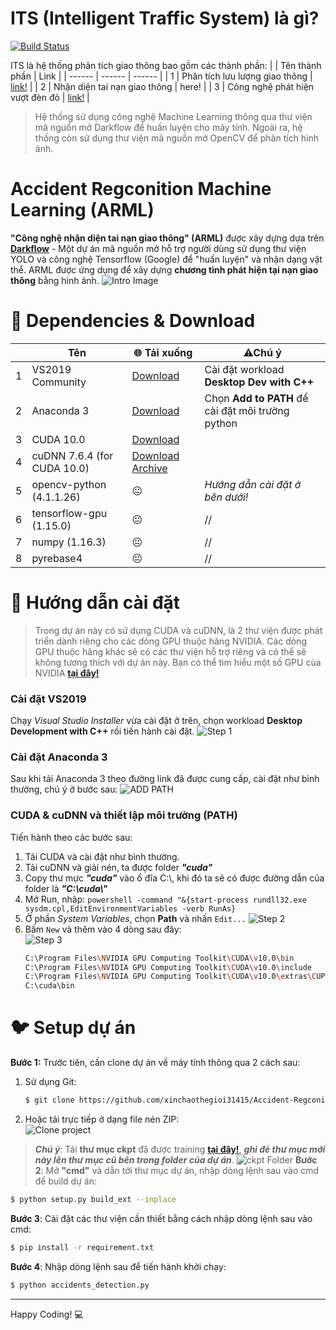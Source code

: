 # ITS (Intelligent Traffic System) là gì?
[![Build Status](https://travis-ci.org/joemccann/dillinger.svg?branch=master)](/)

ITS là hệ thống phân tích giao thông bao gồm các thành phần:
|  | Tên thành phần | Link |
| ------ | ------ | ------ |
| 1 | Phân tích lưu lượng giao thông | [link!](https://github.com/xinchaothegioi31415/ITS-Traffic-Capacity-Analyzation) |
| 2 | Nhận diện tai nạn giao thông | here! |
| 3 | Công nghệ phát hiện vượt đèn đỏ | [link!](https://github.com/xinchaothegioi31415/Red-Light-Detection) |

>Hệ thống sử dụng công nghệ Machine Learning thông qua thư viện mã nguồn mở Darkflow để huấn luyện cho máy tính.
>Ngoài ra, hệ thống còn sử dụng thư viện mã nguồn mở OpenCV để phân tích hình ảnh.

# Accident Regconition Machine Learning (ARML)
**"Công nghệ nhận diện tai nạn giao thông" (ARML)** được xây dựng dựa trên **[Darkflow](https://github.com/thtrieu/darkflow)** - Một dự án mã nguồn mở hỗ trợ người dùng sử dụng thư viện YOLO và công nghệ Tensorflow (Google) để "huấn luyện" và nhận dạng vật thể.
ARML được ứng dụng để xây dựng **chương tình phát hiện tại nạn giao thông** bằng hình ảnh.
![Intro Image](/images/intro.gif "Accident Regconition Machine Learning (ARML)")
# 🤖 Dependencies & Download
| | Tên | 🌐 Tải xuống | ⚠Chú ý|
|-|-|-|-|
|1|VS2019 Community|[Download](https://visualstudio.microsoft.com/vs/community/)|Cài đặt workload **Desktop Dev with C++**|
|2|Anaconda 3|[Download](https://repo.anaconda.com/archive/)|Chọn **Add to PATH** để cài đặt môi trường python|
|3|CUDA 10.0|[Download](https://developer.nvidia.com/cuda-10.0-download-archive)||
|4|cuDNN 7.6.4 (for CUDA 10.0)|[Download](https://developer.nvidia.com/compute/machine-learning/cudnn/secure/7.6.4.38/Production/10.0_20190923/cudnn-10.0-windows10-x64-v7.6.4.38.zip) [Archive](https://developer.nvidia.com/rdp/cudnn-archive)|
|5|opencv-python (4.1.1.26)|😐|*Hướng dẫn cài đặt ở bên dưới!*|
|6|tensorflow-gpu (1.15.0)|😐|//|
|7|numpy (1.16.3)|😐|//|
|8|pyrebase4|😐|//|
# 🦉 Hướng dẫn cài đặt 
>Trong dự án này có sử dụng CUDA và cuDNN, là 2 thư viện được phát triển dành riêng cho các dòng GPU thuộc hãng NVIDIA. Các dòng GPU thuộc hãng khác sẽ có các thư viện hỗ trợ riêng và có thể sẽ không tương thích với dự án này. Bạn có thể tìm hiểu một số GPU của NVIDIA **[tại đây!](https://en.wikipedia.org/wiki/List_of_Nvidia_graphics_processing_units)**
### Cài đặt VS2019
Chạy *Visual Studio Installer* vừa cài đặt ở trên, chọn workload **Desktop Development with C++** rồi tiến hành cài đặt.
![Step 1](/images/1.png "Cài đặt VS2019")
### Cài đặt Anaconda 3
Sau khi tải Anaconda 3 theo đường link đã được cung cấp, cài đặt như bình thường, chú ý ở bước sau:
![ADD PATH](/images/4.png "ADD PATH")
### CUDA & cuDNN và thiết lập môi trường (PATH)
Tiến hành theo các bước sau:
1. Tải CUDA và cài đặt như bình thường.
2. Tải cuDNN và giải nén, ta được folder ***"cuda"***
3. Copy thư mực ***"cuda"*** vào ổ đĩa C:\\, khi đó ta sẽ có được đường dẫn của folder là ***"C:\\cuda\\"***
4. Mở Run, nhập: `powershell -command "&{start-process rundll32.exe sysdm.cpl,EditEnvironmentVariables -verb RunAs}
`
5. Ở phần *System Variables*, chọn **Path** và nhấn `Edit...`
![Step 2](/images/2.png "Step 2")
6. Bấm `New` và thêm vào 4 dòng sau đây:  
![Step 3](/images/3.png "Step 3")
    ```sh
    C:\Program Files\NVIDIA GPU Computing Toolkit\CUDA\v10.0\bin
    C:\Program Files\NVIDIA GPU Computing Toolkit\CUDA\v10.0\include
    C:\Program Files\NVIDIA GPU Computing Toolkit\CUDA\v10.0\extras\CUPTI\libx64
    C:\cuda\bin
    ```

# 🐦 Setup dự án
**Bước 1:** Trước tiên, cần clone dự án về máy tính thông qua 2 cách sau:
1. Sử dụng Git:
    ```sh
    $ git clone https://github.com/xinchaothegioi31415/Accident-Regconition-ML.git
    ```
2. Hoặc tải trực tiếp ở dạng file nén ZIP:  
    ![Clone project](/images/5.png "Clone project as ZIP")

> ***Chú ý***: Tải **thư mục ckpt** đã được training **[tại đây!](https://bit.ly/its_training)**, ***ghi đè thư mục mới này lên thư mục cũ bên trong folder của dự án***.
![ckpt Folder](images/Capture.PNG "Tải thư mục CKPT")
**Bước 2**: Mở **"cmd"** và dẫn tới thư mục dự án, nhập dòng lệnh sau vào cmd để build dự án:
```sh
$ python setup.py build_ext --inplace
```

**Bước 3**: Cài đặt các thư viện cần thiết bằng cách nhập dòng lệnh sau vào cmd:
```sh
$ pip install -r requirement.txt
```

**Bước 4**: Nhập dòng lệnh sau để tiến hành khởi chạy:
```sh
$ python accidents_detection.py
```
***
Happy Coding! 💻
